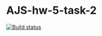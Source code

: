 # AJS-hw-5-task-2
[![Build status](https://ci.appveyor.com/api/projects/status/aerwb3aesj9drapo?svg=true)](https://ci.appveyor.com/project/ChumakovaAnna/ajs-hw-5-task-2)
